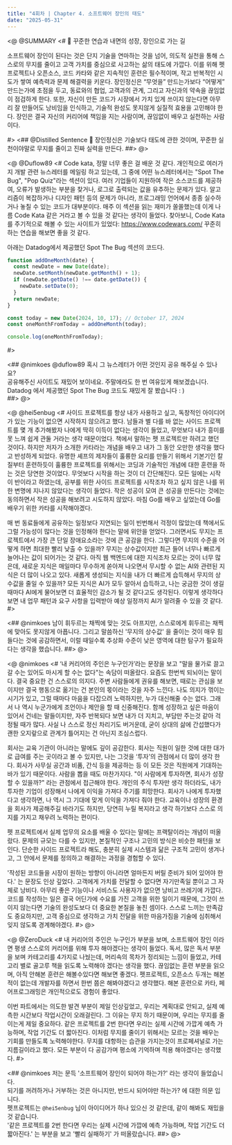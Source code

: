 ```yaml
---
title: "4회차 | Chapter 4. 소프트웨어 장인의 태도"
date: "2025-05-31"
---
```


<@ @SUMMARY
<#
🧠 꾸준한 연습과 내면의 성장, 장인으로 가는 길

소프트웨어 장인이 된다는 것은 단지 기술을 연마하는 것을 넘어, 의도적 실천을 통해 스스로의 무지를 줄이고 고객 가치를 중심으로 사고하는 삶의 태도에 가깝다.
이를 위해 펫프로젝트나 오픈소스, 코드 카타와 같은 지속적인 훈련은 필수적이며, 작고 반복적인 시도가 쌓여 예측력과 문제 해결력을 키운다.
장인정신은 “무엇을” 만드는가보다 “어떻게” 만드는가에 초점을 두고, 동료와의 협업, 고객과의 관계, 그리고 자신과의 약속을 끊임없이 점검하게 한다.
또한, 자신이 만든 코드가 시장에서 가치 있게 쓰이지 않는다면 아무리 잘 만들어도 낭비임을 인식하고, 기술적 완성도 못지않게 실질적 효용을 고민해야 한다.
장인은 결국 자신의 커리어에 책임을 지는 사람이며, 끊임없이 배우고 실천하는 사람이다.

#>
<## @Distilled Sentence
🧷 장인정신은 기술보다 태도에 관한 것이며, 꾸준한 실천이야말로 무지를 줄이고 진짜 실력을 만든다.
##>
@>

<@ @Duflow89
<#
Code kata, 정말 너무 좋은 걸 배운 것 같다.
개인적으로 여러가지 개발 관련 뉴스레터를 메일링 하고 있는데, 그 중에 어떤 뉴스레터에서는 "Spot The Bug", "Pop Quiz"라는 섹션이 있다.
여러 기업들이 지원하여 작은 소스코드를 제공하여, 오류가 발생하는 부분을 찾거나, 로그로 출력되는 값을 유추하는 문제가 있다.
알고리즘이 복잡하거나 디자인 패턴 등의 문제가 아니라, 프로그래밍 언어에서 종종 실수하거나 놓칠 수 있는 코드가 대부분이다.
매주 이 섹션을 읽는 재미가 쏠쏠했는데 이게 나름 Code Kata 같은 거라고 볼 수 있을 것 같다는 생각이 들었다.
찾아보니, Code Kata를 주기적으로 해볼 수 있는 사이트가 있었다: https://www.codewars.com/
꾸준히 하는 연습을 해보면 좋을 것 같다.

아래는 Datadog에서 제공했던 Spot The Bug 섹션의 코드다.
``` javascript
function addOneMonth(date) {
  const newDate = new Date(date);
  newDate.setMonth(newDate.getMonth() + 1);
  if (newDate.getDate() !== date.getDate()) {
    newDate.setDate(0);
  }
  return newDate;
}

const today = new Date(2024, 10, 17); // October 17, 2024
const oneMonthFromToday = addOneMonth(today);

console.log(oneMonthFromToday);
```
#>

<## @nimkoes
@duflow89 혹시 그 뉴스레터가 어떤 것인지 공유 해주실 수 있나요?  
공유해주신 사이트도 재밌어 보이네요. 주말에라도 한 번 여유있게 해보겠습니다.  
Datadog 에서 제공했던 Spot The Bug 코드도 재밌게 잘 봤습니다 : )  
##>
@>

<@ @hei5enbug
<#
사이드 프로젝트를 항상 내가 사용하고 싶고, 독창적인 아이디어가 있는 기능이 없으면 시작하지 않으려고 했다.
남들과 별 다를 바 없는 사이드 프로젝트를 몇 개 추가해봤자 나에게 딱히 이득이 없다는 생각이 들었고, 무엇보다 내가 흥미를 못 느껴 쉽게 관둘 거라는 생각 때문이었다.
책에서 말하는 펫 프로젝트만 하려고 했던 것이다. 하지만 저자가 소개한 카타라는 개념을 배우고 내가 그 동안 오만한 생각을 했다고 반성하게 되었다.
유명한 셰프의 제자들이 훌륭한 요리를 만들기 위해서 기본기인 칼질부터 훈련하듯이 훌륭한 프로젝트를 위해서는 코딩과 기술적인 개념에 대한 훈련을 하는 것은 당연한 것이었다.
무엇보다 시작을 하는 것이 더 간단해진다. 모든 일에는 시작이 반이라고 하였는데, 공부를 위한 사이드 프로젝트를 시작조차 하고 싶지 않은 나를 위한 변명에 지나지 않았다는 생각이 들었다.
작은 성공이 모여 큰 성공을 만든다는 것에는 동의하면서 작은 성공을 해보려고 시도하지 않았다.
마침 Go를 배우고 싶었는데 Go를 배우기 위한 카타를 시작해야겠다.

매 번 동료들에게 공유하는 일정보다 지연되는 일이 빈번해서 걱정이 많았는데 책에서도 그럴 가능성이 많다는 것을 인정해야 한다는 말에 위안을 얻었다.
그러면서도 무지는 프로젝트에서 가장 큰 단일 장애요소라는 것에 큰 공감을 한다. 그렇다면 무지의 수준을 어떻게 하면 최대한 빨리 낮출 수 있을까?
무지는 상수값이지만 최근 들어 너무나 빠르게 늘어나는 값이 되어가는 것 같다.
아직 웹 백엔드에 대한 지식조차 모르는 것이 너무 많은데, 새로운 지식은 매일마다 무수하게 쏟아져 나오면서 무시할 수 없는 AI와 관련된 지식은 더 많이 나오고 있다.
새롭게 생성되는 지식을 내가 더 빠르게 습득해서 무지의 상수값을 줄일 수 있을까?
모든 지식은 AI가 모두 알아서 습득하고, 나는 궁금한 것이 생길 때마다 AI에게 물어보면 더 효율적인 감소가 될 것 같다고도 생각된다.
이렇게 생각하다 보면 내 업무 패턴과 요구 사항을 입력받아 예상 일정까지 AI가 알려줄 수 있을 것 같다.
#>

<## @nimkoes
남이 휘두르는 채찍에 맞는 것도 아프지만, 스스로에게 휘두르는 채찍에 맞아도 못지않게 아픕니다.
그리고 말씀하신 '무지의 상수값' 을 줄이는 것이 매우 힘들다는 것에 공감하면서, 이럴 때일수록 추상화 수준이 낮은 영역에 대한 탐구가 필요하다는 생각을 했습니다.
##>
@>

<@ @nimkoes
<#
‘내 커리어의 주인은 누구인가’라는 문장을 보고 "말을 물가로 끌고 갈 수는 있어도 마시게 할 수는 없다"는 속담이 떠올랐다.
요즘도 한번씩 되뇌이는 말이다. 결국 중요한 건 스스로의 의지다.
주변 사람들에게 권유를 해보면, 때로는 관심을 보이지만 결국 행동으로 옮기는 건 본인의 몫이라는 것을 자주 느낀다.
나도 의지가 꺾이는 시기가 있고, 그럴 때마다 마음을 다잡으려 노력하지만, 누가 대신해줄 수는 없다. 그래서 나 역시 누군가에게 조언이나 제안을 할 때 신중해진다.
함께 성장하고 싶은 마음이 있어서 건네는 말들이지만, 자주 반복되다 보면 내가 더 지치고, 부담만 주는것 같아 걱정될 때가 많다.
사실 나 스스로 정신 차리기도 버거운데, 굳이 상대의 삶에 간섭했다가 괜한 오지랖으로 관계가 틀어지는 건 아닌지 조심스럽다.

회사는 교육 기관이 아니라는 말에도 깊이 공감한다. 회사는 직원이 일한 것에 대한 대가로 급여를 주는 곳이라고 볼 수 있지만, 나는 그것을 ‘투자’의 관점에서 더 많이 생각 한다.
회사가 사무실 공간과 비품, 간식 등을 제공하는 등 이 모든 것은 직원에게 기대하는 바가 있기 때문이다.
사람을 뽑을 때도 마찬가지다. "이 사람에게 투자하면, 회사가 성장할 수 있을까?" 라는 관점에서 접근해야 한다.
개인의 주식 투자만 생각 하더라도, 내가 투자한 기업이 성장해서 나에게 이익을 가져다 주기를 희망한다.
회사가 나에게 투자했다고 생각하면, 나 역시 그 기대에 맞게 이익을 가져다 줘야 한다.
교육이나 성장의 환경을 회사가 제공해주길 바라기도 하지만, 당연히 누릴 복지라고 생각 하기보다 스스로 의지를 가지고 채우려 노력하는 편이다.

펫 프로젝트에서 실제 업무의 요소를 배울 수 있다는 말에는 프랙탈이라는 개념이 떠올랐다.
문제의 규모는 다를 수 있지만, 본질적인 구조나 고민의 방식은 비슷한 패턴을 보인다.
단순한 사이드 프로젝트라 해도, 충분히 실제 시스템과 닮은 구조적 고민이 생겨나고, 그 안에서 문제를 정의하고 해결하는 과정을 경험할 수 있다.

'작성된 코드들을 시장이 원하는 방향이 아니라면 얼마든지 버릴 준비가 되어 있어야 한다.' 는 문장도 인상 깊었다.
고객에게 가치를 전달할 수 없다면 자기만족일 뿐이고 그 자체로 낭비다. 아무리 좋은 기능이나 서비스도 사용자가 없으면 낭비고 쓰레기에 가깝다.
코드를 작성하는 일은 결국 어딘가에 수요를 가진 고객을 위한 일이기 때문에, 그것이 쓰이지 않는다면 기술의 완성도보다 더 중요한 본질을 놓친 셈이다.
스스로 느끼는 만족감도 중요하지만, 고객 중심으로 생각하고 가치 전달을 위한 마음가짐을 기술에 심취해서 잊지 않도록 경계해야겠다.
#>
@>

<@ @ZeroDuck
<#
내 커리어의 주인은 누구인가 부분을 보며, 소프트웨어 장인 이라면 평생 스스로의 커리어를 위해 투자 해야겠다는 생각이 들었다.
독서, 많은 독서 부분을 보며 카테고리를 4가지로 나눴는데, 머리속의 목차가 정리되는 느낌이 들었고, 카테고리 별로 골고루 책을 읽도록 노력해야 겠다는 생각을 했다.
끊임없는 훈련 부분을 읽으며, 아직 안해본 훈련은 해볼수있다면 해보면 좋겠다.
펫프로젝트, 오픈소스 두개는 해본적이 없는데 개발자를 하면서 한번 쯤은 해봐야겠다고 생각했다.
해본 훈련으로 카타, 페어프로그래밍은 개인적으로도 경험이 좋았다.

이번 파트에서는 의도한 발견 부분이 제일 인상깊었고, 우리는 계획대로 안되고, 실제 예측한 시간보다 작업시간이 오래걸린다.
그 이유는 무지 하기 때문이며, 우리는 무지를 줄이는게 제일 중요하다.
같은 프로젝트를 2번 한다면 우리는 실제 시간에 가깝게 예측 가능하며, 작업 기간도 더 짧아진다.
이처럼 무지를 줄이기 위해서는 모르는 것을 배우는 기회를 만들도록 노력해야한다.
무지를 대항하는 습관을 가지는것이 프로페셔널로 가는 지름길이라고 했다.
모든 부분이 다 공감가며 평소에 기억하며 적용 해야겠다는 생각했다.
#>

<## @nimkoes
저는 문득 '소프트웨어 장인이 되어야 하는가?' 라는 생각이 들었습니다.  
되기를 꺼려하거나 거부하는 것은 아니지만, 반드시 되어야만 하는가? 에 대한 의문 입니다.  
펫프로젝트는 `@hei5enbug` 님이 아이디어가 하나 있으신 것 같은데, 같이 해봐도 재밌을것 같습니다.  
'같은 프로젝트를 2번 한다면 우리는 실제 시간에 가깝에 예측 가능하며, 작업 기간도 더 짧아진다.' 는 부분을 보고 '빨리 실패하기' 가 떠올랐습니다.
##>
@>

